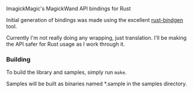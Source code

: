 ImagickMagic's MagickWand API bindings for Rust

Initial generation of bindings was made using the excellent [rust-bindgen](https://github.com/crabtw/rust-bindgen) tool.

Currently I'm not really doing any wrapping, just translation. I'll be making the API safer for
Rust usage as I work through it.

### Building

To build the library and samples, simply run `make`.

Samples will be built as binaries named \*.sample in the samples directory.
